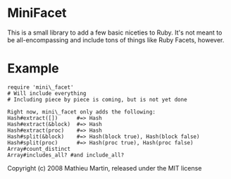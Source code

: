 MiniFacet
=========

This is a small library to add a few basic niceties to Ruby. It's not meant to 
be all-encompassing and include tons of things like Ruby Facets, however.


Example
=======

    require 'mini\_facet'
    # Will include everything
    # Including piece by piece is coming, but is not yet done
    
    Right now, mini\_facet only adds the following:
    Hash#extract([])      #=> Hash
    Hash#extract(&block)  #=> Hash
    Hash#extract(proc)    #=> Hash
    Hash#split(&block)    #=> Hash(block true), Hash(block false)
    Hash#split(proc)      #=> Hash(proc true), Hash(proc false)
    Array#count_distinct
    Array#includes_all? #and include_all?


Copyright (c) 2008 Mathieu Martin, released under the MIT license
